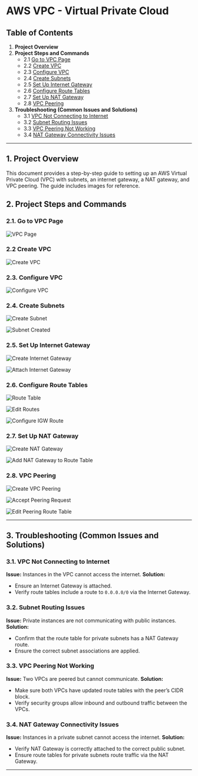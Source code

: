 # AWS VPC - Virtual Private Cloud

## Table of Contents

1. **Project Overview**
2. **Project Steps and Commands**
   - 2.1 [Go to VPC Page](#21-go-to-vpc-page)
   - 2.2 [Create VPC](#22-create-vpc)
   - 2.3 [Configure VPC](#23-configure-vpc)
   - 2.4 [Create Subnets](#24-create-subnets)
   - 2.5 [Set Up Internet Gateway](#25-set-up-internet-gateway)
   - 2.6 [Configure Route Tables](#26-configure-route-tables)
   - 2.7 [Set Up NAT Gateway](#27-set-up-nat-gateway)
   - 2.8 [VPC Peering](#28-vpc-peering)
3. **Troubleshooting (Common Issues and Solutions)**
   - 3.1 [VPC Not Connecting to Internet](#31-vpc-not-connecting-to-internet)
   - 3.2 [Subnet Routing Issues](#32-subnet-routing-issues)
   - 3.3 [VPC Peering Not Working](#33-vpc-peering-not-working)
   - 3.4 [NAT Gateway Connectivity Issues](#34-nat-gateway-connectivity-issues)

---

## 1. Project Overview
This document provides a step-by-step guide to setting up an AWS Virtual Private Cloud (VPC) with subnets, an internet gateway, a NAT gateway, and VPC peering. The guide includes images for reference.

## 2. Project Steps and Commands

### 2.1. Go to VPC Page
![VPC Page](https://github.com/user-attachments/assets/1d4cff53-61c7-47c8-984d-1c51ea9514b7)

### 2.2 Create VPC
![Create VPC](https://github.com/user-attachments/assets/d3a9ae6b-e881-4362-bbbb-af9d7803ce1d)

### 2.3. Configure VPC
![Configure VPC](https://github.com/user-attachments/assets/bda10683-6e7f-49fa-a1d6-b667cc2b9aaa)

### 2.4. Create Subnets
![Create Subnet](https://github.com/user-attachments/assets/01c4215d-38f2-491d-b64c-31a6f4680ed2)

![Subnet Created](https://github.com/user-attachments/assets/10a4477b-e7c1-4e2f-acae-4e4465f587f4)

### 2.5. Set Up Internet Gateway
![Create Internet Gateway](https://github.com/user-attachments/assets/1d7edf2b-7fd7-4a0b-827c-02baef3274dc)

![Attach Internet Gateway](https://github.com/user-attachments/assets/b9b9d9c3-dc26-4436-b188-0d2ad8d586a6)

### 2.6. Configure Route Tables
![Route Table](https://github.com/user-attachments/assets/f60c8df0-3afd-4b81-8ece-a5dc76baa4a0)

![Edit Routes](https://github.com/user-attachments/assets/2d81aa2f-82b7-4f60-a734-c72f8f6cfbb1)

![Configure IGW Route](https://github.com/user-attachments/assets/66af302b-f308-4af8-a411-e513288f1580)

### 2.7. Set Up NAT Gateway
![Create NAT Gateway](https://github.com/user-attachments/assets/cd3be463-0464-443d-8edf-1b8bc82918b8)

![Add NAT Gateway to Route Table](https://github.com/user-attachments/assets/49af1a84-55d5-4229-ab44-1ae1dadb4030)

### 2.8. VPC Peering
![Create VPC Peering](https://github.com/user-attachments/assets/a5146609-256e-4f1b-af4d-bcf5544b9a76)

![Accept Peering Request](https://github.com/user-attachments/assets/fde028d0-f948-4a2a-b7a0-b1658310afe9)

![Edit Peering Route Table](https://github.com/user-attachments/assets/7b2b5e93-75c4-43aa-9a2a-0df4b809f256)

---

## 3. Troubleshooting (Common Issues and Solutions)

### 3.1. VPC Not Connecting to Internet
**Issue:** Instances in the VPC cannot access the internet.
**Solution:**
- Ensure an Internet Gateway is attached.
- Verify route tables include a route to `0.0.0.0/0` via the Internet Gateway.

### 3.2. Subnet Routing Issues
**Issue:** Private instances are not communicating with public instances.
**Solution:**
- Confirm that the route table for private subnets has a NAT Gateway route.
- Ensure the correct subnet associations are applied.

### 3.3. VPC Peering Not Working
**Issue:** Two VPCs are peered but cannot communicate.
**Solution:**
- Make sure both VPCs have updated route tables with the peer’s CIDR block.
- Verify security groups allow inbound and outbound traffic between the VPCs.

### 3.4. NAT Gateway Connectivity Issues
**Issue:** Instances in a private subnet cannot access the internet.
**Solution:**
- Verify NAT Gateway is correctly attached to the correct public subnet.
- Ensure route tables for private subnets route traffic via the NAT Gateway.

---


